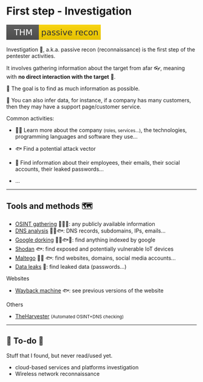# First step - Investigation

[![passiverecon](../../_badges/thm/passiverecon.svg)](https://tryhackme.com/room/passiverecon)

<div class="row row-cols-lg-2"><div>

Investigation 🔎, a.k.a. passive recon (reconnaissance) is the first step of the pentester activities.

It involves gathering information about the target from afar 👓️, meaning with **no direct interaction with the target** 👀.

🌱 The goal is to find as much information as possible.

🚿️ You can also infer data, for instance, if a company has many customers, then they may have a support page/customer service.

</div><div>

Common activities:

* 🧑‍💻 Learn more about the company <small>(roles, services...)</small>, the technologies, programming languages and software they use...

* 🐟 Find a potential attack vector

* 🧑 Find information about their employees, their emails, their social accounts, their leaked passwords...

* ...
</div></div>

<hr class="sep-both">

## Tools and methods 🗺️

<div class="row row-cols-md-2 mt-3"><div>

* [OSINT gathering](techniques/osint.md) 🧑‍💻🧑: any publicly available information
* [DNS analysis](techniques/dns_analysis.md) 🧑‍💻🐟: DNS records, subdomains, IPs, emails...
* [Google dorking](techniques/dorking.md) 🧑‍💻🐟🧑: find anything indexed by google
* [Shodan](tools/shodan.md) 🐟: find exposed and potentially vulnerable IoT devices
* [Maltego](tools/maltego.md) 🧑‍💻 🐟: find websites, domains, social media accounts...
* [Data leaks](techniques/data_leaks.md) 🧑: find leaked data (passwords...)
</div><div>

Websites

* [Wayback machine](tools/wayback.md) 🐟: see previous versions of the website

Others

* [TheHarvester](tools/theHarvester.md) <small>(Automated OSINT+DNS checking)</small>
</div></div>

<hr class="sep-both">

## 👻 To-do 👻

Stuff that I found, but never read/used yet.

<div class="row row-cols-lg-2"><div>

* cloud-based services and platforms investigation
* Wireless network reconnaissance
</div><div>
</div></div>